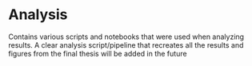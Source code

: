 # Analysis

Contains various scripts and notebooks that were used when analyzing results.
A clear analysis script/pipeline that recreates all the results and figures from
the final thesis will be added in the future
